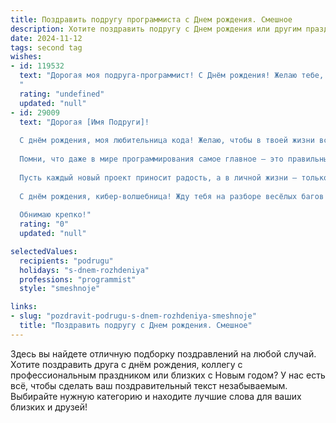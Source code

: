 ```yaml
---
title: Поздравить подругу программиста c Днем рождения. Смешное
description: Хотите поздравить подругу c Днем рождения или другим праздником? Наш ИИ создаст незабываемое поздравление, а вы обязательно выделитесь среди других.  
date: 2024-11-12
tags: second tag
wishes:
- id: 119532
  text: "Дорогая моя подруга-программист! С Днём рождения! Желаю тебе, чтобы в твоей жизни баги встречались только в коде, а все остальные моменты были идеально отлажены и работали без сбоев на максимальной производительности счастья! Пусть твой жизненный путь будет нелинейным, но зато весёлым и полным неожиданных, приятных апдейтов!  И чтобы каждый день был как успешный коммит – чистый, понятный и приносящий радость!
  "
  rating: "undefined"
  updated: "null"
- id: 29009
  text: "Дорогая [Имя Подруги]!
  
  С днём рождения, моя любительница кода! Желаю, чтобы в твоей жизни всегда компилировались только удачные моменты, а все ошибки исправлялись одним кликом! Пусть твой жизненный алгоритм всегда выполняется без сбоев, а алгоритмы счастья работают на максимуме!
  
  Помни, что даже в мире программирования самое главное – это правильный баланс между \"переменной\" и \"константой\", поэтому не забывай уделять время друзьям и отдыху! Пусть у тебя всегда будет свободная память для ярких эмоций и веселых приключений.
  
  Пусть каждый новый проект приносит радость, а в личной жизни — только горячие обновления! Запускай удача, жара и позитив на полную мощность!
  
  С днём рождения, кибер-волшебница! Жду тебя на разборе весёлых багов и празднованиях в реальном времени!
  
  Обнимаю крепко!"
  rating: "0"
  updated: "null"

selectedValues:
  recipients: "podrugu"
  holidays: "s-dnem-rozhdeniya"
  professions: "programmist"
  style: "smeshnoje"

links:
- slug: "pozdravit-podrugu-s-dnem-rozhdeniya-smeshnoje"
  title: "Поздравить подругу c Днем рождения. Смешное"
---
```


Здесь вы найдете отличную подборку поздравлений на любой случай. 
Хотите поздравить друга с днём рождения, коллегу с профессиональным праздником или близких с Новым годом? У нас есть всё, чтобы сделать ваш поздравительный текст незабываемым. Выбирайте нужную категорию и находите лучшие слова для ваших близких и друзей!
